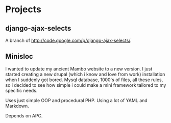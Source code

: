 # Projects #

## django-ajax-selects ##
A branch of http://code.google.com/p/django-ajax-selects/.

## Minisloc ##
I wanted to update my ancient Mambo website to a new version. I just started creating a new drupal (which i know and love from work) installation when I suddenly got bored. Mysql database, 1000's of files, all these rules, so i decided to see how simple i could make a mini framework tailored to my specific needs.

Uses just simple OOP and procedural PHP. Using a lot of YAML and Markdown.

Depends on APC.